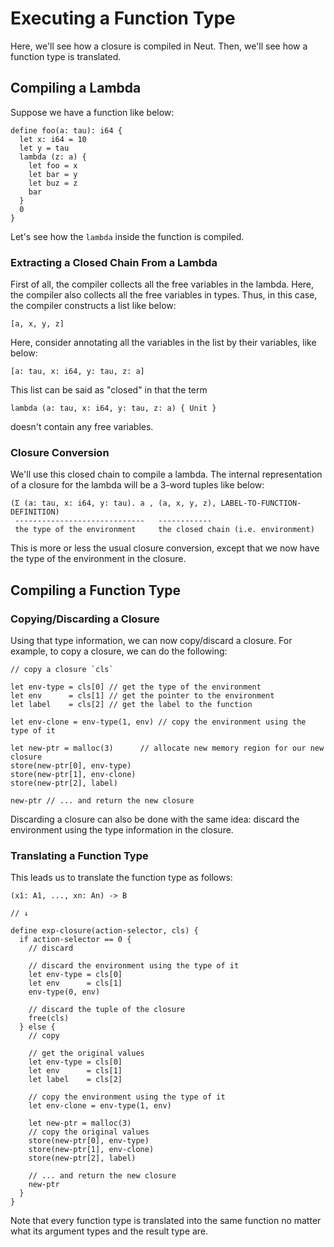 # Executing a Function Type

Here, we'll see how a closure is compiled in Neut. Then, we'll see how a function type is translated.

## Compiling a Lambda

Suppose we have a function like below:

```neut
define foo(a: tau): i64 {
  let x: i64 = 10
  let y = tau
  lambda (z: a) {
    let foo = x
    let bar = y
    let buz = z
    bar
  }
  0
}
```

Let's see how the `lambda` inside the function is compiled.

### Extracting a Closed Chain From a Lambda

First of all, the compiler collects all the free variables in the lambda. Here, the compiler also collects all the free variables in types. Thus, in this case, the compiler constructs a list like below:

```neut
[a, x, y, z]
```

Here, consider annotating all the variables in the list by their variables, like below:

```neut
[a: tau, x: i64, y: tau, z: a]
```

This list can be said as "closed" in that the term

```neut
lambda (a: tau, x: i64, y: tau, z: a) { Unit }
```

doesn't contain any free variables.

### Closure Conversion

We'll use this closed chain to compile a lambda. The internal representation of a closure for the lambda will be a 3-word tuples like below:

```text
(Σ (a: tau, x: i64, y: tau). a , (a, x, y, z), LABEL-TO-FUNCTION-DEFINITION)
 -----------------------------   ------------
 the type of the environment     the closed chain (i.e. environment)
```

This is more or less the usual closure conversion, except that we now have the type of the environment in the closure.


## Compiling a Function Type

### Copying/Discarding a Closure

Using that type information, we can now copy/discard a closure. For example, to copy a closure, we can do the following:

```neut
// copy a closure `cls`

let env-type = cls[0] // get the type of the environment
let env      = cls[1] // get the pointer to the environment
let label    = cls[2] // get the label to the function

let env-clone = env-type(1, env) // copy the environment using the type of it

let new-ptr = malloc(3)      // allocate new memory region for our new closure
store(new-ptr[0], env-type)
store(new-ptr[1], env-clone)
store(new-ptr[2], label)

new-ptr // ... and return the new closure
```

Discarding a closure can also be done with the same idea: discard the environment using the type information in the closure.

### Translating a Function Type

This leads us to translate the function type as follows:


```neut
(x1: A1, ..., xn: An) -> B

// ↓

define exp-closure(action-selector, cls) {
  if action-selector == 0 {
    // discard

    // discard the environment using the type of it
    let env-type = cls[0]
    let env      = cls[1]
    env-type(0, env)

    // discard the tuple of the closure
    free(cls)
  } else {
    // copy

    // get the original values
    let env-type = cls[0]
    let env      = cls[1]
    let label    = cls[2]

    // copy the environment using the type of it
    let env-clone = env-type(1, env)

    let new-ptr = malloc(3)
    // copy the original values
    store(new-ptr[0], env-type)
    store(new-ptr[1], env-clone)
    store(new-ptr[2], label)

    // ... and return the new closure
    new-ptr
  }
}
```

Note that every function type is translated into the same function no matter what its argument types and the result type are.
